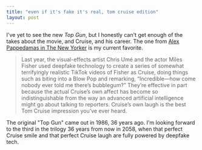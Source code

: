 ```yaml
---
title: "even if it's fake it's real, tom cruise edition"
layout: post
---
```


I've yet to see the new *Top Gun*, but I honestly can't get enough of the takes about the movie, and Cruise, and his career. The one from [Alex Pappedamas in The New Yorker](https://www.newyorker.com/culture/cultural-comment/tom-cruises-existential-need-for-speed) is my current favorite.

> Last year, the visual-effects artist Chris Umé and the actor Miles Fisher used deepfake technology to create a series of somewhat terrifyingly realistic TikTok videos of Fisher as Cruise, doing things such as biting into a Blow Pop and remarking, “Incredible—how come nobody ever told me there’s bubblegum?” They’re effective in part because the actual Cruise’s own affect has become so indistinguishable from the way an advanced artificial intelligence might go about talking to reporters. Cruise’s own laugh is the best Tom Cruise impression you’ve ever heard.

The original "Top Gun" came out in 1986, 36 years ago. I'm looking forward to the third in the trilogy 36 years from now in 2058, when that perfect Cruise smile and that perfect Cruise laugh are fully powered by deepfake tech.